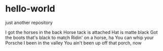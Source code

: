 # hello-world
just another repository 

I got the horses in the back
Horse tack is attached
Hat is matte black
Got the boots that's black to match
Ridin' on a horse, ha
You can whip your Porsche
I been in the valley
You ain't been up off that porch, now
